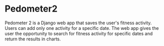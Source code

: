 # Pedometer2
Pedometer 2 is a Django web app that saves the user's fitness activity. Users can add only one activity for a specific date. The web app gives the user the opportunity to search for fitness activity for specific dates and return the results in charts.
